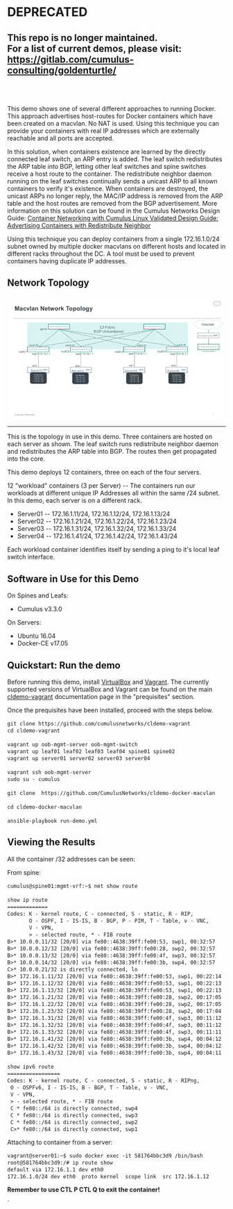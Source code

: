 # DEPRECATED
## This repo is no longer maintained.<br>For a list of current demos, please visit:<br>https://gitlab.com/cumulus-consulting/goldenturtle/<br><br><br>

This demo shows one of several different approaches to running Docker. This approach advertises host-routes for Docker containers which have been created on a macvlan.  No NAT is used.  Using this technique you can provide your containers with real IP addresses which are externally reachable and all ports are accepted.  

In this solution, when containers existence are learned by the directly connected leaf switch, an ARP entry is added.  The leaf switch redistributes the ARP table into BGP, letting other leaf switches and spine switches receive a host route to the container.  The redistribute neighbor daemon running on the leaf switches continually sends a unicast ARP to all known containers to verify it's existence.   When containers are destroyed, the unicast ARPs no longer reply, the MAC/IP address is removed from the ARP table and the host routes are removed from the BGP advertisement.  More information on this solution can be found in the Cumulus Networks Design Guide:   [Container Networking with Cumulus Linux Validated Design Guide: Advertising Containers with Redistribute Neighbor ](https://cumulusnetworks.com/learn/web-scale-networking-resources/validated-design-guides/Validated-Design-Guide-Container-Networking-MacVlan/)


Using this technique you can deploy containers from a single 172.16.1.0/24 subnet owned by multiple docker macvlans on different hosts and located in different racks throughout the DC.  A tool must be used to prevent containers having duplicate IP addresses.  



Network Topology
----------------
![Network Topology for Docker-Macvlan demo ](https://github.com/CumulusNetworks/cldemo-docker-macvlan/blob/master/cldemo-docker-macvlan.png)



----------


This is the topology in use in this demo. Three containers are hosted on each server as shown. The leaf switch runs redistribute neighbor daemon and redistributes the ARP table into BGP. The routes then get propagated into the core.   

This demo deploys 12 containers, three on each of the four servers.  

12 "workload" containers (3 per Server) -- The containers run our workloads at different unique IP Addresses all within the same /24 subnet.  In this demo, each server is on a different rack.

 - Server01 -- 172.16.1.11/24, 172.16.1.12/24, 172.16.1.13/24 
 - Server02 -- 172.16.1.21/24, 172.16.1.22/24, 172.16.1.23/24 
 - Server03 -- 172.16.1.31/24, 172.16.1.32/24, 172.16.1.33/24
 - Server04 -- 172.16.1.41/24, 172.16.1.42/24, 172.16.1.43/24

Each workload container identifies itself by sending a ping to it's local leaf switch interface.


Software in Use for this Demo
-----------------------------



On Spines and Leafs:
 - Cumulus v3.3.0

On Servers:
 - Ubuntu 16.04 
 - Docker-CE v17.05



Quickstart: Run the demo
------------------------



Before running this demo, install [VirtualBox](https://www.virtualbox.org/wiki/Download_Old_Builds) and [Vagrant](https://releases.hashicorp.com/vagrant/). The currently supported versions of VirtualBox and Vagrant can be found on the main [cldemo-vagrant](https://github.com/CumulusNetworks/cldemo-vagrant) documentation page in the "prequisites" section.

Once the prequisites have been installed, proceed with the steps below.

    git clone https://github.com/cumulusnetworks/cldemo-vagrant
    cd cldemo-vagrant
    
    vagrant up oob-mgmt-server oob-mgmt-switch
    vagrant up leaf01 leaf02 leaf03 leaf04 spine01 spine02
    vagrant up server01 server02 server03 server04
    
    vagrant ssh oob-mgmt-server
    sudo su - cumulus
    
    git clone  https://github.com/CumulusNetworks/cldemo-docker-macvlan

    cd cldemo-docker-macvlan
    
    ansible-playbook run-demo.yml




Viewing the Results
-------------------



All the container /32 addresses can be seen:

From spine:

   
    cumulus@spine01:mgmt-vrf:~$ net show route
    
    show ip route
    =============
    Codes: K - kernel route, C - connected, S - static, R - RIP,
           O - OSPF, I - IS-IS, B - BGP, P - PIM, T - Table, v - VNC,
           V - VPN,
           > - selected route, * - FIB route
    B>* 10.0.0.11/32 [20/0] via fe80::4638:39ff:fe00:53, swp1, 00:32:57
    B>* 10.0.0.12/32 [20/0] via fe80::4638:39ff:fe00:28, swp2, 00:32:57
    B>* 10.0.0.13/32 [20/0] via fe80::4638:39ff:fe00:4f, swp3, 00:32:57
    B>* 10.0.0.14/32 [20/0] via fe80::4638:39ff:fe00:3b, swp4, 00:32:57
    C>* 10.0.0.21/32 is directly connected, lo
    B>* 172.16.1.11/32 [20/0] via fe80::4638:39ff:fe00:53, swp1, 00:22:14
    B>* 172.16.1.12/32 [20/0] via fe80::4638:39ff:fe00:53, swp1, 00:22:13
    B>* 172.16.1.13/32 [20/0] via fe80::4638:39ff:fe00:53, swp1, 00:22:13
    B>* 172.16.1.21/32 [20/0] via fe80::4638:39ff:fe00:28, swp2, 00:17:05
    B>* 172.16.1.22/32 [20/0] via fe80::4638:39ff:fe00:28, swp2, 00:17:05
    B>* 172.16.1.23/32 [20/0] via fe80::4638:39ff:fe00:28, swp2, 00:17:04
    B>* 172.16.1.31/32 [20/0] via fe80::4638:39ff:fe00:4f, swp3, 00:11:12
    B>* 172.16.1.32/32 [20/0] via fe80::4638:39ff:fe00:4f, swp3, 00:11:12
    B>* 172.16.1.33/32 [20/0] via fe80::4638:39ff:fe00:4f, swp3, 00:11:11
    B>* 172.16.1.41/32 [20/0] via fe80::4638:39ff:fe00:3b, swp4, 00:04:12
    B>* 172.16.1.42/32 [20/0] via fe80::4638:39ff:fe00:3b, swp4, 00:04:12
    B>* 172.16.1.43/32 [20/0] via fe80::4638:39ff:fe00:3b, swp4, 00:04:11
    
    show ipv6 route
    =================
    Codes: K - kernel route, C - connected, S - static, R - RIPng,
     O - OSPFv6, I - IS-IS, B - BGP, T - Table, v - VNC,
     V - VPN,
     > - selected route, * - FIB route
     C * fe80::/64 is directly connected, swp4
     C * fe80::/64 is directly connected, swp3
     C * fe80::/64 is directly connected, swp2
     C>* fe80::/64 is directly connected, swp1



Attaching to container from a server:

    vagrant@server01:~$ sudo docker exec -it 581764bbc3d9 /bin/bash
    root@581764bbc3d9:/# ip route show
    default via 172.16.1.1 dev eth0 
    172.16.1.0/24 dev eth0  proto kernel  scope link  src 172.16.1.12 

**Remember to use CTL P CTL Q to exit the container!**








`




